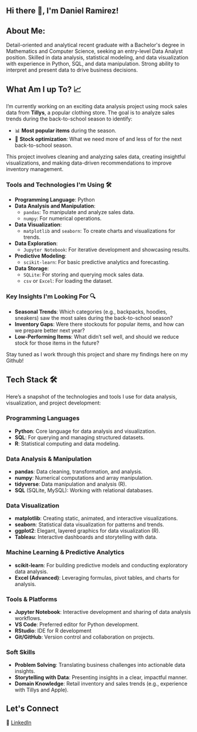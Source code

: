## Hi there 👋, I'm Daniel Ramirez!

## About Me:
Detail-oriented and analytical recent graduate with a Bachelor's degree in Mathematics and Computer Science, seeking an entry-level Data Analyst position. Skilled in data analysis, statistical modeling, and data visualization with experience in Python, SQL, and data manipulation. Strong ability to interpret and present data to drive business decisions.

## What Am I up To? 📈
I’m currently working on an exciting data analysis project using mock sales data from **Tillys**, a popular clothing store. The goal is to analyze sales trends during the back-to-school season to identify:

- 📊 **Most popular items** during the season.
- 🛒 **Stock optimization**: What we need more of and less of for the next back-to-school season.

This project involves cleaning and analyzing sales data, creating insightful visualizations, and making data-driven recommendations to improve inventory management.

### Tools and Technologies I'm Using 🛠️
- **Programming Language**: Python
- **Data Analysis and Manipulation**:
  - `pandas`: To manipulate and analyze sales data.
  - `numpy`: For numerical operations.
- **Data Visualization**:
  - `matplotlib` and `seaborn`: To create charts and visualizations for trends.
- **Data Exploration**:
  - `Jupyter Notebook`: For iterative development and showcasing results.
- **Predictive Modeling**:
  - `scikit-learn`: For basic predictive analytics and forecasting.
- **Data Storage**:
  - `SQLite`: For storing and querying mock sales data.
  - `csv` or `Excel`: For loading the dataset.

### Key Insights I'm Looking For 🔍
- **Seasonal Trends**: Which categories (e.g., backpacks, hoodies, sneakers) saw the most sales during the back-to-school season?
- **Inventory Gaps**: Were there stockouts for popular items, and how can we prepare better next year?
- **Low-Performing Items**: What didn’t sell well, and should we reduce stock for those items in the future?

Stay tuned as I work through this project and share my findings here on my Github!

## Tech Stack 🛠️

Here’s a snapshot of the technologies and tools I use for data analysis, visualization, and project development:

### Programming Languages
- **Python**: Core language for data analysis and visualization.
- **SQL**: For querying and managing structured datasets.
- **R**: Statistical computing and data modeling.

### Data Analysis & Manipulation
- **pandas**: Data cleaning, transformation, and analysis.
- **numpy**: Numerical computations and array manipulation.
- **tidyverse**: Data manipulation and analysis (R).
- **SQL** (SQLite, MySQL): Working with relational databases.

### Data Visualization
- **matplotlib**: Creating static, animated, and interactive visualizations.
- **seaborn**: Statistical data visualization for patterns and trends.
- **ggplot2**: Elegant, layered graphics for data visualization (R).
- **Tableau**: Interactive dashboards and storytelling with data.

### Machine Learning & Predictive Analytics
- **scikit-learn**: For building predictive models and conducting exploratory data analysis.
- **Excel (Advanced)**: Leveraging formulas, pivot tables, and charts for analysis.

### Tools & Platforms
- **Jupyter Notebook**: Interactive development and sharing of data analysis workflows.
- **VS Code**: Preferred editor for Python development.
- **RStudio**: IDE for R development
- **Git/GitHub**: Version control and collaboration on projects.

### Soft Skills
- **Problem Solving**: Translating business challenges into actionable data insights.
- **Storytelling with Data**: Presenting insights in a clear, impactful manner.
- **Domain Knowledge**: Retail inventory and sales trends (e.g., experience with Tillys and Apple).

## Let's Connect
💼 [LinkedIn](www.linkedin.com/in/daniel-ramirez-b803091b6)
